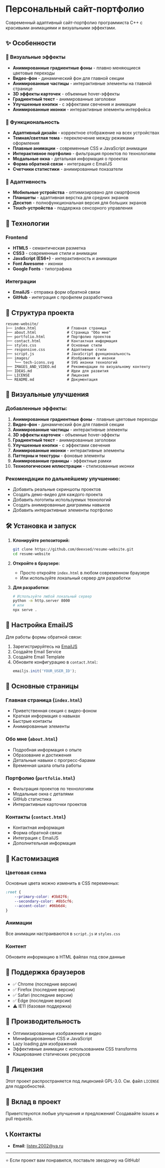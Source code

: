 # Персональный сайт-портфолио

Современный адаптивный сайт-портфолио программиста C++ с красивыми анимациями и визуальными эффектами.

## ✨ Особенности

### 🎨 Визуальные эффекты
- **Анимированные градиентные фоны** - плавно меняющиеся цветовые переходы
- **Видео-фон** - динамический фон для главной секции
- **Анимированные частицы** - интерактивные элементы на главной странице
- **3D эффекты карточек** - объемные hover-эффекты
- **Градиентный текст** - анимированные заголовки
- **Улучшенные кнопки** - с эффектами свечения и анимации
- **Анимированные иконки** - интерактивные элементы интерфейса

### 🎯 Функциональность
- **Адаптивный дизайн** - корректное отображение на всех устройствах
- **Темная/светлая тема** - переключение между режимами оформления
- **Плавные анимации** - современные CSS и JavaScript анимации
- **Интерактивное портфолио** - фильтрация проектов по технологиям
- **Модальные окна** - детальная информация о проектах
- **Форма обратной связи** - интеграция с EmailJS
- **Счетчики статистики** - анимированные показатели

### 📱 Адаптивность
- **Мобильные устройства** - оптимизировано для смартфонов
- **Планшеты** - адаптивная верстка для средних экранов
- **Десктоп** - полнофункциональная версия для больших экранов
- **Touch-устройства** - поддержка сенсорного управления

## 🚀 Технологии

### Frontend
- **HTML5** - семантическая разметка
- **CSS3** - современные стили и анимации
- **JavaScript (ES6+)** - интерактивность и анимации
- **Font Awesome** - иконки
- **Google Fonts** - типографика

### Интеграции
- **EmailJS** - отправка форм обратной связи
- **GitHub** - интеграция с профилем разработчика

## 📁 Структура проекта

```
resume-website/
├── index.html              # Главная страница
├── about.html              # Страница "Обо мне"
├── portfolio.html          # Портфолио проектов
├── contact.html            # Контактная информация
├── styles.css              # Основные стили
├── responsive.css          # Адаптивные стили
├── script.js               # JavaScript функциональность
├── images/                 # Изображения и иконки
│   └── tech-icons.svg      # SVG иконки технологий
├── IMAGES_AND_VIDEO.md     # Рекомендации по визуальному контенту
├── IDEAS.md                # Идеи для развития
├── LICENSE                 # Лицензия
└── README.md               # Документация
```

## 🎨 Визуальные улучшения

### Добавленные эффекты:
1. **Анимированные градиентные фоны** - плавные цветовые переходы
2. **Видео-фон** - динамический фон для главной секции
3. **Анимированные частицы** - интерактивные элементы
4. **3D эффекты карточек** - объемные hover-эффекты
5. **Градиентный текст** - анимированные заголовки
6. **Улучшенные кнопки** - с эффектами свечения
7. **Анимированные иконки** - интерактивные элементы
8. **Паттерны и текстуры** - фоновые элементы
9. **Анимированные границы** - эффектные рамки
10. **Технологические иллюстрации** - стилизованные иконки

### Рекомендации по дальнейшему улучшению:
- Добавить реальные скриншоты проектов
- Создать демо-видео для каждого проекта
- Добавить логотипы используемых технологий
- Создать анимированные диаграммы навыков
- Добавить интерактивные элементы портфолио

## 🛠️ Установка и запуск

1. **Клонируйте репозиторий:**
   ```bash
   git clone https://github.com/deexsed/resume-website.git
   cd resume-website
   ```

2. **Откройте в браузере:**
   - Просто откройте `index.html` в любом современном браузере
   - Или используйте локальный сервер для разработки

3. **Для разработки:**
   ```bash
   # Используйте любой локальный сервер
   python -m http.server 8000
   # или
   npx serve .
   ```

## 📧 Настройка EmailJS

Для работы формы обратной связи:

1. Зарегистрируйтесь на [EmailJS](https://www.emailjs.com/)
2. Создайте Email Service
3. Создайте Email Template
4. Обновите конфигурацию в `contact.html`:
   ```javascript
   emailjs.init('YOUR_USER_ID');
   ```

## 🎯 Основные страницы

### Главная страница (`index.html`)
- Приветственная секция с видео-фоном
- Краткая информация о навыках
- Быстрые контакты
- Анимированные элементы

### Обо мне (`about.html`)
- Подробная информация о опыте
- Образование и достижения
- Детальные навыки с прогресс-барами
- Временная шкала опыта работы

### Портфолио (`portfolio.html`)
- Фильтрация проектов по технологиям
- Модальные окна с деталями
- GitHub статистика
- Интерактивные карточки проектов

### Контакты (`contact.html`)
- Контактная информация
- Форма обратной связи
- Интеграция с EmailJS
- Дополнительная информация

## 🎨 Кастомизация

### Цветовая схема
Основные цвета можно изменить в CSS переменных:
```css
:root {
    --primary-color: #3b82f6;
    --secondary-color: #8b5cf6;
    --accent-color: #06b6d4;
}
```

### Анимации
Все анимации настраиваются в `script.js` и `styles.css`

### Контент
Обновите информацию в HTML файлах под свои данные

## 📱 Поддержка браузеров

- ✅ Chrome (последние версии)
- ✅ Firefox (последние версии)
- ✅ Safari (последние версии)
- ✅ Edge (последние версии)
- ⚠️ IE11 (базовая поддержка)

## 🚀 Производительность

- Оптимизированные изображения и видео
- Минифицированные CSS и JavaScript
- Lazy loading для изображений
- Эффективные анимации с использованием CSS transforms
- Кэширование статических ресурсов

## 📄 Лицензия

Этот проект распространяется под лицензией GPL-3.0. См. файл `LICENSE` для подробностей.

## 🤝 Вклад в проект

Приветствуются любые улучшения и предложения! Создавайте issues и pull requests.

## 📞 Контакты

- **Email**: listev.2002@ya.ru

---

⭐ Если проект вам понравился, поставьте звездочку на GitHub!

